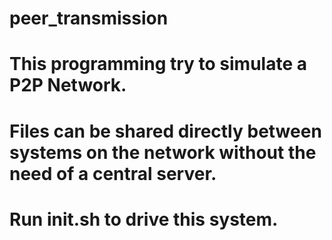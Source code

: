 # peer_transmission

# This programming try to simulate a P2P Network. 
# Files can be shared directly between systems on the network without the need of a central server.

# Run init.sh to drive this system.
